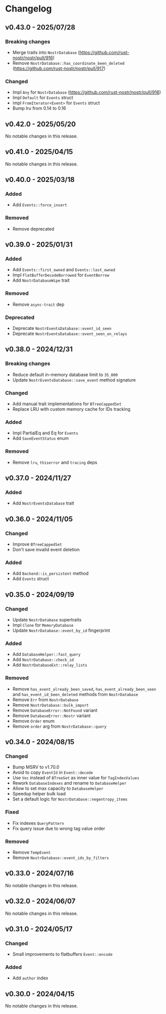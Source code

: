 # Changelog

<!-- All notable changes to this project will be documented in this file. -->

<!-- The format is based on [Keep a Changelog](https://keepachangelog.com/en/1.1.0/), -->
<!-- and this project adheres to [Semantic Versioning](https://semver.org/spec/v2.0.0.html). -->

<!-- Template

## Unreleased

### Breaking changes

### Changed

### Added

### Fixed

### Removed

### Deprecated

-->

## v0.43.0 - 2025/07/28

### Breaking changes

- Merge traits into `NostrDatabase` (https://github.com/rust-nostr/nostr/pull/916)
- Remove `NostrDatabase::has_coordinate_been_deleted` (https://github.com/rust-nostr/nostr/pull/917)

### Changed

- Impl `Any` for `NostrDatabase` (https://github.com/rust-nostr/nostr/pull/918)
- Impl `Default` for `Events` struct
- impl `FromIterator<Event>` for `Events` struct
- Bump lru from 0.14 to 0.16

## v0.42.0 - 2025/05/20

No notable changes in this release.

## v0.41.0 - 2025/04/15

No notable changes in this release.

## v0.40.0 - 2025/03/18

### Added

- Add `Events::force_insert`

### Removed

- Remove deprecated

## v0.39.0 - 2025/01/31

### Added

- Add `Events::first_owned` and `Events::last_owned`
- Impl `FlatBufferDecodeBorrowed` for `EventBorrow`
- Add `NostrDatabaseWipe` trait

### Removed

- Remove `async-trait` dep

### Deprecated

- Deprecate `NostrEventsDatabase::event_id_seen`
- Deprecate `NostrEventsDatabase::event_seen_on_relays`

## v0.38.0 - 2024/12/31

### Breaking changes

- Reduce default in-memory database limit to `35_000`
- Update `NostrEventsDatabase::save_event` method signature

### Changed

- Add manual trait implementations for `BTreeCappedSet`
- Replace LRU with custom memory cache for IDs tracking

### Added

- Impl PartialEq and Eq for `Events`
- Add `SaveEventStatus` enum

### Removed

- Remove `lru`, `thiserror` and `tracing` deps

## v0.37.0 - 2024/11/27

### Added

- Add `NostrEventsDatabase` trait

## v0.36.0 - 2024/11/05

### Changed

- Improve `BTreeCappedSet`
- Don't save invalid event deletion

### Added

- Add `Backend::is_persistent` method
- Add `Events` struct

## v0.35.0 - 2024/09/19

### Changed

- Update `NostrDatabase` supertraits
- Impl `Clone` for `MemoryDatabase`
- Update `NostrDatabase::event_by_id` fingerprint

### Added

- Add `DatabaseHelper::fast_query`
- Add `NostrDatabase::check_id`
- Add `NostrDatabaseExt::relay_lists`

### Removed

- Remove `has_event_already_been_saved`, `has_event_already_been_seen` and `has_event_id_been_deleted` methods from `NostrDatabase`
- Remove `Err` from `NostrDatabase`
- Remove `NostrDatabase::bulk_import`
- Remove `DatabaseError::NotFound` variant
- Remove `DatabaseError::Nostr` variant
- Remove `Order` enum
- Remove `order` arg from `NostrDatabase::query`

## v0.34.0 - 2024/08/15

### Changed

- Bump MSRV to v1.70.0
- Avoid to copy `EventId` in `Event::decode`
- Use `Vec` instead of `BTreeSet` as inner value for `TagIndexValues`
- Rework `DatabaseIndexes` and rename to `DatabaseHelper`
- Allow to set max capacity to `DatabaseHelper`
- Speedup helper bulk load
- Set a default logic for `NostrDatabase::negentropy_items`

### Fixed

- Fix indexes `QueryPattern`
- Fix query issue due to wrong tag value order

### Removed

- Remove `TempEvent`
- Remove `NostrDatabase::event_ids_by_filters`

## v0.33.0 - 2024/07/16

No notable changes in this release.

## v0.32.0 - 2024/06/07

No notable changes in this release.

## v0.31.0 - 2024/05/17

### Changed

- Small improvements to flatbuffers `Event::encode`

### Added

- Add `author` index

## v0.30.0 - 2024/04/15

No notable changes in this release.
